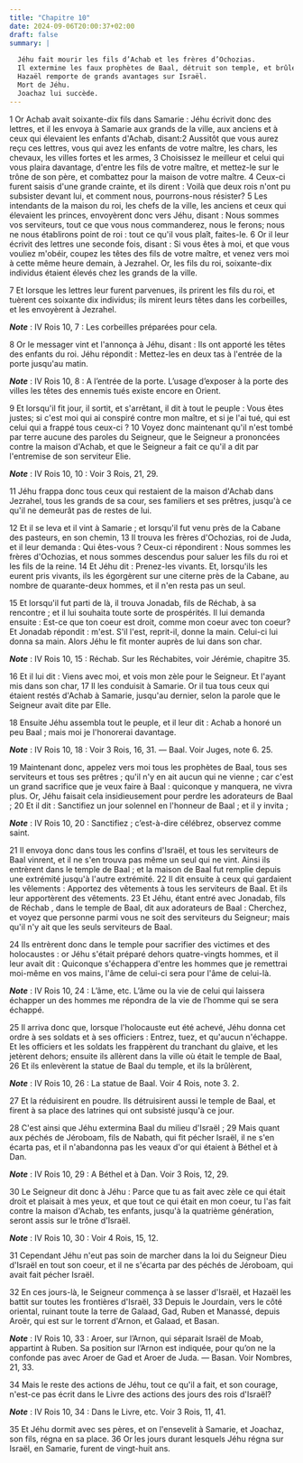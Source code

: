 ```yaml
---
title: "Chapitre 10"
date: 2024-09-06T20:00:37+02:00
draft: false
summary: |
  
  Jéhu fait mourir les fils d’Achab et les frères d’Ochozias.
  Il extermine les faux prophètes de Baal, détruit son temple, et brûle sa statue.
  Hazaël remporte de grands avantages sur Israël.
  Mort de Jéhu.
  Joachaz lui succède.
---
```



1 Or Achab avait soixante-dix fils dans Samarie : Jéhu écrivit donc des lettres, et il les envoya à Samarie aux grands de la ville, aux anciens et à ceux qui élevaient les enfants d'Achab, disant:2 Aussitôt que vous aurez reçu ces lettres, vous qui avez les enfants de votre maître, les chars, les chevaux, les villes fortes et les armes, 3 Choisissez le meilleur et celui qui vous plaira davantage, d'entre les fils de votre maître, et mettez-le sur le trône de son père, et combattez pour la maison de votre maître. 4 Ceux-ci furent saisis d'une grande crainte, et ils dirent : Voilà que deux rois n'ont pu subsister devant lui, et comment nous, pourrons-nous résister? 5 Les intendants de la maison du roi, les chefs de la ville, les anciens et ceux qui élevaient les princes, envoyèrent donc vers Jéhu, disant : Nous sommes vos serviteurs, tout ce que vous nous commanderez, nous le ferons; nous ne nous établirons point de roi : tout ce qu'il vous plaît, faites-le. 6 Or il leur écrivit des lettres une seconde fois,
disant : Si vous êtes à moi, et que vous vouliez m'obéir, coupez les têtes des fils de votre maître, et venez vers moi à cette même heure demain, à Jezrahel. Or, les fils du roi, soixante-dix individus étaient élevés chez les grands de la ville.


7 Et lorsque les lettres leur furent parvenues, ils prirent les fils du roi, et tuèrent ces soixante dix individus; ils mirent leurs têtes dans les corbeilles, et les envoyèrent à Jezrahel.

***Note*** :  IV Rois 10, 7 : Les corbeilles préparées pour cela.

8 Or le messager vint et l'annonça à Jéhu, disant : Ils ont apporté les têtes des enfants du roi. Jéhu répondit : Mettez-les en deux tas à l'entrée de la porte jusqu'au matin.

***Note*** :  IV Rois 10, 8 : A l’entrée de la porte. L’usage d’exposer à la porte des villes les têtes des ennemis tués existe encore en Orient.

9 Et lorsqu'il fit jour, il sortit, et s'arrêtant, il dit à tout le peuple : Vous êtes justes; si c'est moi qui ai conspiré contre mon maître, et si je l'ai tué, qui est celui qui a frappé tous ceux-ci ? 10 Voyez donc maintenant qu'il n'est tombé par terre aucune des paroles du Seigneur, que le Seigneur a prononcées contre la maison d'Achab, et que le Seigneur a fait ce qu'il a dit par l'entremise de son serviteur Elie.

***Note*** :  IV Rois 10, 10 : Voir 3 Rois, 21, 29.

11 Jéhu frappa donc tous ceux qui restaient de la maison d'Achab dans Jezrahel, tous les grands de sa cour, ses familiers et ses prêtres, jusqu'à ce qu'il ne demeurât pas de restes de lui.


12 Et il se leva et il vint à Samarie ; et lorsqu'il fut venu près de la Cabane des pasteurs, en son chemin, 13 Il trouva les frères d'Ochozias, roi de Juda, et il leur demanda : Qui êtes-vous ? Ceux-ci répondirent : Nous sommes les frères d'Ochozias, et nous sommes descendus pour saluer les fils du roi et les fils de la reine. 14 Et Jéhu dit : Prenez-les vivants. Et, lorsqu'ils les eurent pris vivants, ils les égorgèrent sur une citerne près de la Cabane, au nombre de quarante-deux hommes, et il n'en resta pas un seul.


15 Et lorsqu'il fut parti de là, il trouva Jonadab, fils de Réchab, à sa rencontre ; et il lui souhaita toute sorte de prospérités. Il lui demanda ensuite : Est-ce que ton coeur est droit, comme mon coeur avec ton coeur? Et Jonadab répondit : m'est. S'il l'est, reprit-il, donne la main. Celui-ci lui donna sa main. Alors Jéhu le fit monter auprès de lui dans son char.

***Note*** :  IV Rois 10, 15 : Réchab. Sur les Réchabites, voir Jérémie, chapitre 35.

16 Et il lui dit : Viens avec moi, et vois mon zèle pour le Seigneur. Et l'ayant mis dans son char, 17 Il les conduisit à Samarie. Or il tua tous ceux qui étaient restés d'Achab à Samarie, jusqu'au dernier, selon la parole que le Seigneur avait dite par Elle.


18 Ensuite Jéhu assembla tout le peuple, et il leur dit : Achab a honoré un peu Baal ; mais moi je l'honorerai davantage.

***Note*** :  IV Rois 10, 18 : Voir 3 Rois, 16, 31. ― Baal. Voir Juges, note 6. 25.

19 Maintenant donc, appelez vers moi tous les prophètes de Baal, tous ses serviteurs et tous ses prêtres ; qu'il n'y en ait aucun qui ne vienne ; car c'est un grand sacrifice que je veux faire à Baal : quiconque y manquera, ne vivra plus. Or, Jéhu faisait cela insidieusement pour perdre les adorateurs de Baal ; 20 Et il dit : Sanctifiez un jour solennel en l'honneur de Baal ; et il y invita ;

***Note*** :  IV Rois 10, 20 : Sanctifiez ; c’est-à-dire célébrez, observez comme saint.

21 Il envoya donc dans tous les confins d'Israël, et tous les serviteurs de Baal vinrent, et il ne s'en trouva pas même un seul qui ne vint. Ainsi ils entrèrent dans le temple de Baal ; et la maison de Baal fut remplie depuis une extrémité jusqu'à l'autre extrémité. 22 Il dit ensuite à ceux qui gardaient les vêlements : Apportez des vêtements à tous les serviteurs de Baal. Et ils leur apportèrent des vêtements. 23 Et Jéhu, étant entré avec Jonadab, fils de Réchab , dans le temple de Baal, dit aux adorateurs de Baal : Cherchez, et voyez que personne parmi vous ne soit des serviteurs du Seigneur; mais qu'il n'y ait que les seuls serviteurs de Baal.


24 Ils entrèrent donc dans le temple pour sacrifier des victimes et des holocaustes : or Jéhu s'était préparé dehors quatre-vingts hommes, et il leur avait dit : Quiconque s'échappera d'entre les hommes que je remettrai moi-même en vos mains, l'âme de celui-ci sera pour l'âme de celui-là.

***Note*** :  IV Rois 10, 24 : L’âme, etc. L’âme ou la vie de celui qui laissera échapper un des hommes me répondra de la vie de l’homme qui se sera échappé.

25 Il arriva donc que, lorsque l'holocauste eut été achevé, Jéhu donna cet ordre à ses soldats et à ses officiers : Entrez, tuez, et qu'aucun n'échappe. Et les officiers et les soldats les frappèrent du tranchant du glaive, et les jetèrent dehors; ensuite ils allèrent dans la ville où était le temple de Baal, 26 Et ils enlevèrent la statue de Baal du temple, et ils la brûlèrent,

***Note*** :  IV Rois 10, 26 : La statue de Baal. Voir 4 Rois, note 3. 2.

27 Et la réduisirent en poudre. Ils détruisirent aussi le temple de Baal, et firent à sa place des latrines qui ont subsisté jusqu'à ce jour.


28 C'est ainsi que Jéhu extermina Baal du milieu d'Israël ; 29 Mais quant aux péchés de Jéroboam, fils de Nabath, qui fit pécher Israël, il ne s'en écarta pas, et il n'abandonna pas les veaux d'or qui étaient à Béthel et à Dan.

***Note*** :  IV Rois 10, 29 : A Béthel et à Dan. Voir 3 Rois, 12, 29.

30 Le Seigneur dit donc à Jéhu : Parce que tu as fait avec zèle ce qui était droit et plaisait à mes yeux, et que tout ce qui était en mon coeur, tu l'as fait contre la maison d'Achab, tes enfants, jusqu'à la quatrième génération, seront assis sur le trône d'Israël.

***Note*** :  IV Rois 10, 30 : Voir 4 Rois, 15, 12.

31 Cependant Jéhu n'eut pas soin de marcher dans la loi du Seigneur Dieu d'Israël en tout son coeur, et il ne s'écarta par des péchés de Jéroboam, qui avait fait pécher Israël.


32 En ces jours-là, le Seigneur commença à se lasser d'Israël, et Hazaël les battit sur toutes les frontières d'Israël, 33 Depuis le Jourdain, vers le côté oriental, ruinant toute la terre de Galaad, Gad, Ruben et Manassé, depuis Aroër, qui est sur le torrent d'Arnon, et Galaad, et Basan.

***Note*** :  IV Rois 10, 33 : Aroer, sur l’Arnon, qui séparait Israël de Moab, appartint à Ruben. Sa position sur l’Arnon est indiquée, pour qu’on ne la confonde pas avec Aroer de Gad et Aroer de Juda. ― Basan. Voir Nombres, 21, 33.


34 Mais le reste des actions de Jéhu, tout ce qu'il a fait, et son courage, n'est-ce pas écrit dans le Livre des actions des jours des rois d'Israël?

***Note*** :  IV Rois 10, 34 : Dans le Livre, etc. Voir 3 Rois, 11, 41.

35 Et Jéhu dormit avec ses pères, et on l'ensevelit à Samarie, et Joachaz, son fils, régna en sa place. 36 Or les jours durant lesquels Jéhu régna sur Israël, en Samarie, furent de vingt-huit ans.

